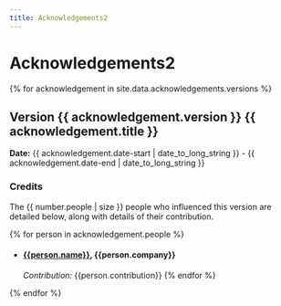 ```yaml
---
title: Acknowledgements2
---
```

# Acknowledgements2

{% for acknowledgement in site.data.acknowledgements.versions %}
## Version {{ acknowledgement.version }}  {{ acknowledgement.title }}
**Date:** {{ acknowledgement.date-start | date_to_long_string }} - {{ acknowledgement.date-end | date_to_long_string }}

### Credits
The {{ number.people | size }} people who influenced this version are detailed below, along with details of their contribution.

  {% for person in acknowledgement.people %}
- #### [{{person.name}}](person.link), {{person.company}}  
  *Contribution:* {{person.contribution}}
  {% endfor %}

{% endfor %}
